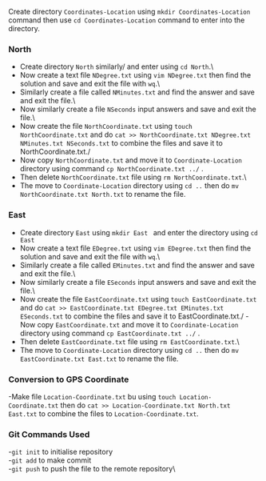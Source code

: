 Create directory ```Coordinates-Location``` using ```mkdir Coordinates-Location``` command then use ```cd Coordinates-Location``` command to enter into the directory. 

### North 
- Create directory ```North``` similarly/ and enter using ```cd North```.\
- Now create a text file ```NDegree.txt``` using ```vim NDegree.txt``` then find the solution and save and exit the file with ```wq```.\
- Similarly create a file called ```NMinutes.txt``` and find the answer and save and exit the file.\
- Now similarly create a file ```NSeconds``` input answers and save and exit the file.\
- Now create the file ```NorthCoordinate.txt``` using ```touch NorthCoordinate.txt``` and do ```cat >> NorthCoordinate.txt NDegree.txt NMinutes.txt NSeconds.txt``` to combine the files and save it to NorthCoordinate.txt./
- Now copy ```NorthCoordinate.txt``` and move it to ```Coordinate-Location``` directory using command ```cp NorthCoordinate.txt ../``` .
- Then delete ```NorthCoordinate.txt``` file using ```rm NorthCoordinate.txt```.\
- The move to ```Coordinate-Location``` directory using ```cd ..``` then do ```mv NorthCoordinate.txt North.txt``` to rename the file.

### East
- Create directory ```East``` using ```mkdir East ``` and enter the directory using ```cd East```
- Now create a text file ```EDegree.txt``` using ```vim EDegree.txt``` then find the solution and save and exit the file with ```wq```.\
- Similarly create a file called ```EMinutes.txt``` and find the answer and save and exit the file.\
- Now similarly create a file ```ESeconds``` input answers and save and exit the file.\
- Now create the file ```EastCoordinate.txt``` using ```touch EastCoordinate.txt``` and do ```cat >> EastCoordinate.txt EDegree.txt EMinutes.txt ESeconds.txt``` to combine the files and save it to EastCoordinate.txt./
-Now copy ```EastCoordinate.txt``` and move it to ```Coordinate-Location``` directory using command ```cp EastCoordinate.txt ../``` .
- Then delete ```EastCoordinate.txt``` file using ```rm EastCoordinate.txt```.\
- The move to ```Coordinate-Location``` directory using ```cd ..``` then do ```mv EastCoordinate.txt East.txt``` to rename the file.

### Conversion to GPS Coordinate 
-Make file ```Location-Coordinate.txt``` bu using ```touch Location-Coordinate.txt``` then do ```cat >> Location-Coordinate.txt North.txt East.txt``` to combine the files to ```Location-Coordinate.txt```.

### Git Commands Used
-```git init``` to initialise repository\
-```git add``` to make commit\
-```git push``` to push the file to the remote repository\
